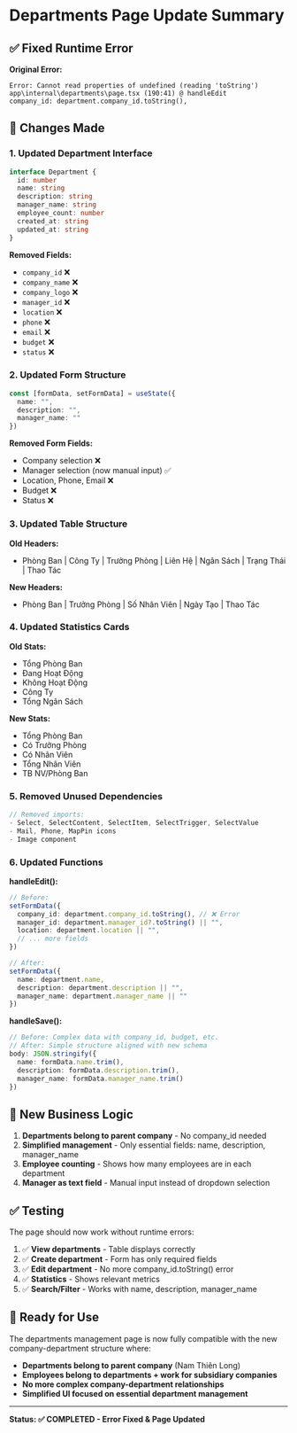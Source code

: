 # Departments Page Update Summary

## ✅ Fixed Runtime Error

**Original Error:**
```
Error: Cannot read properties of undefined (reading 'toString')
app\internal\departments\page.tsx (190:41) @ handleEdit
company_id: department.company_id.toString(),
```

## 🔧 Changes Made

### 1. Updated Department Interface
```typescript
interface Department {
  id: number
  name: string
  description: string
  manager_name: string
  employee_count: number
  created_at: string
  updated_at: string
}
```

**Removed Fields:**
- `company_id` ❌
- `company_name` ❌ 
- `company_logo` ❌
- `manager_id` ❌
- `location` ❌
- `phone` ❌
- `email` ❌
- `budget` ❌
- `status` ❌

### 2. Updated Form Structure
```typescript
const [formData, setFormData] = useState({
  name: "",
  description: "",
  manager_name: ""
})
```

**Removed Form Fields:**
- Company selection ❌
- Manager selection (now manual input) ✅
- Location, Phone, Email ❌
- Budget ❌
- Status ❌

### 3. Updated Table Structure

**Old Headers:**
- Phòng Ban | Công Ty | Trưởng Phòng | Liên Hệ | Ngân Sách | Trạng Thái | Thao Tác

**New Headers:**
- Phòng Ban | Trưởng Phòng | Số Nhân Viên | Ngày Tạo | Thao Tác

### 4. Updated Statistics Cards

**Old Stats:**
- Tổng Phòng Ban
- Đang Hoạt Động  
- Không Hoạt Động
- Công Ty
- Tổng Ngân Sách

**New Stats:**
- Tổng Phòng Ban
- Có Trưởng Phòng
- Có Nhân Viên  
- Tổng Nhân Viên
- TB NV/Phòng Ban

### 5. Removed Unused Dependencies
```typescript
// Removed imports:
- Select, SelectContent, SelectItem, SelectTrigger, SelectValue
- Mail, Phone, MapPin icons
- Image component
```

### 6. Updated Functions

**handleEdit():**
```typescript
// Before:
setFormData({
  company_id: department.company_id.toString(), // ❌ Error
  manager_id: department.manager_id?.toString() || "",
  location: department.location || "",
  // ... more fields
})

// After:
setFormData({
  name: department.name,
  description: department.description || "",
  manager_name: department.manager_name || ""
})
```

**handleSave():**
```typescript
// Before: Complex data with company_id, budget, etc.
// After: Simple structure aligned with new schema
body: JSON.stringify({
  name: formData.name.trim(),
  description: formData.description.trim(),
  manager_name: formData.manager_name.trim()
})
```

## 🎯 New Business Logic

1. **Departments belong to parent company** - No company_id needed
2. **Simplified management** - Only essential fields: name, description, manager_name
3. **Employee counting** - Shows how many employees are in each department
4. **Manager as text field** - Manual input instead of dropdown selection

## ✅ Testing

The page should now work without runtime errors:

1. ✅ **View departments** - Table displays correctly
2. ✅ **Create department** - Form has only required fields  
3. ✅ **Edit department** - No more company_id.toString() error
4. ✅ **Statistics** - Shows relevant metrics
5. ✅ **Search/Filter** - Works with name, description, manager_name

## 🚀 Ready for Use

The departments management page is now fully compatible with the new company-department structure where:

- **Departments belong to parent company** (Nam Thiên Long)
- **Employees belong to departments + work for subsidiary companies**
- **No more complex company-department relationships**
- **Simplified UI focused on essential department management**

---

**Status: ✅ COMPLETED - Error Fixed & Page Updated**